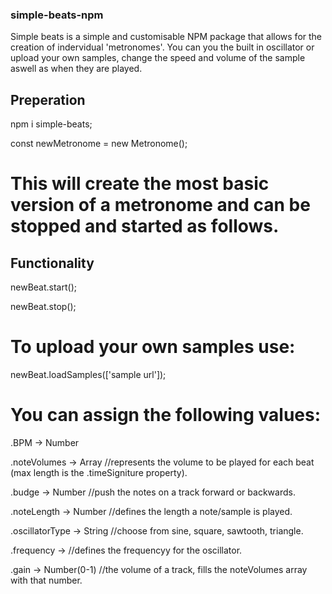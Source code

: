### simple-beats-npm

Simple beats is a simple and customisable NPM package that allows for the creation of indervidual 'metronomes'. You can you the built in oscillator or upload your own samples, change the speed and volume of the sample aswell as when they are played.

## Preperation

npm i simple-beats; 

const newMetronome = new Metronome(); 

# This will create the most basic version of a metronome and can be stopped and started as follows.

## Functionality

newBeat.start(); 

newBeat.stop(); 

# To upload your own samples use:

newBeat.loadSamples(['sample url']);

# You can assign the following values:

.BPM -> Number 

.noteVolumes -> Array //represents the volume to be played for each beat (max length is the .timeSigniture property).

.budge -> Number //push the notes on a track forward or backwards.

.noteLength -> Number //defines the length a note/sample is played.

.oscillatorType -> String //choose from sine, square, sawtooth, triangle.

.frequency -> //defines the frequencyy for the oscillator.

.gain -> Number(0-1) //the volume of a track, fills the noteVolumes array with that number.
